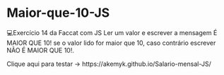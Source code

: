 # Maior-que-10-JS
💻Exercício 14 da Faccat com JS
Ler um valor e escrever a mensagem É MAIOR QUE 10! se o valor lido for maior que 10, caso
contrário escrever NÃO É MAIOR QUE 10!. 
<p>Clique aqui para testar -> https://akemyk.github.io/Salario-mensal-JS/ </p>
